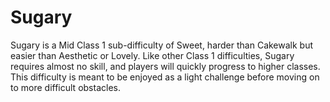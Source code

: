 # Sugary

Sugary is a Mid Class 1 sub-difficulty of Sweet, harder than Cakewalk but easier than Aesthetic or Lovely. Like other Class 1 difficulties, Sugary requires almost no skill, and players will quickly progress to higher classes. This difficulty is meant to be enjoyed as a light challenge before moving on to more difficult obstacles.
